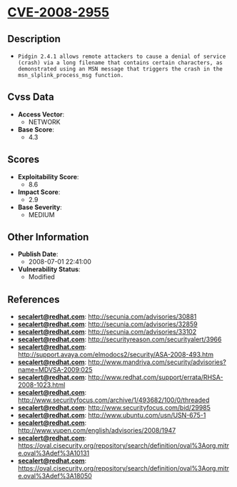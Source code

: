 
# [CVE-2008-2955](https://cve.mitre.org/cgi-bin/cvename.cgi?name=CVE-2008-2955)

## Description

- `Pidgin 2.4.1 allows remote attackers to cause a denial of service (crash) via a long filename that contains certain characters, as demonstrated using an MSN message that triggers the crash in the msn_slplink_process_msg function.`

## Cvss Data

- **Access Vector**:
  - NETWORK
- **Base Score**:
  - 4.3

## Scores

- **Exploitability Score**:
  - 8.6
- **Impact Score**:
  - 2.9
- **Base Severity**:
  - MEDIUM

## Other Information

- **Publish Date**:
  - 2008-07-01 22:41:00
- **Vulnerability Status**:
  - Modified

## References

- **secalert@redhat.com**: http://secunia.com/advisories/30881
- **secalert@redhat.com**: http://secunia.com/advisories/32859
- **secalert@redhat.com**: http://secunia.com/advisories/33102
- **secalert@redhat.com**: http://securityreason.com/securityalert/3966
- **secalert@redhat.com**: http://support.avaya.com/elmodocs2/security/ASA-2008-493.htm
- **secalert@redhat.com**: http://www.mandriva.com/security/advisories?name=MDVSA-2009:025
- **secalert@redhat.com**: http://www.redhat.com/support/errata/RHSA-2008-1023.html
- **secalert@redhat.com**: http://www.securityfocus.com/archive/1/493682/100/0/threaded
- **secalert@redhat.com**: http://www.securityfocus.com/bid/29985
- **secalert@redhat.com**: http://www.ubuntu.com/usn/USN-675-1
- **secalert@redhat.com**: http://www.vupen.com/english/advisories/2008/1947
- **secalert@redhat.com**: https://oval.cisecurity.org/repository/search/definition/oval%3Aorg.mitre.oval%3Adef%3A10131
- **secalert@redhat.com**: https://oval.cisecurity.org/repository/search/definition/oval%3Aorg.mitre.oval%3Adef%3A18050
